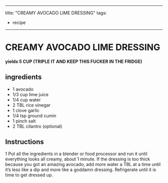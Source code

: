 
---
title: "CREAMY AVOCADO LIME DRESSING"
tags:
  - recipe
---
# CREAMY AVOCADO LIME DRESSING



#### yields  5 CUP (TRIPLE IT AND KEEP THIS FUCKER IN THE FRIDGE)


## ingredients
* 1 avocado 
* 1/3 cup lime juice 
* 1/4 cup water 
* 2 TBL rice vinegar 
* 1 clove garlic 
* 1/4 tsp ground cumin 
* 1 pinch salt 
* 2 TBL cilantro (optional)



## Instructions
1 Put all the ingredients in a blender or food processor and run it until everything looks all creamy, about 1 minute. If the dressing is too thick because you got an amazing avocado, add more water a TBL at a time until it’s less like a dip and more like a goddamn dressing. Refrigerate until it is time to get dressed up.






